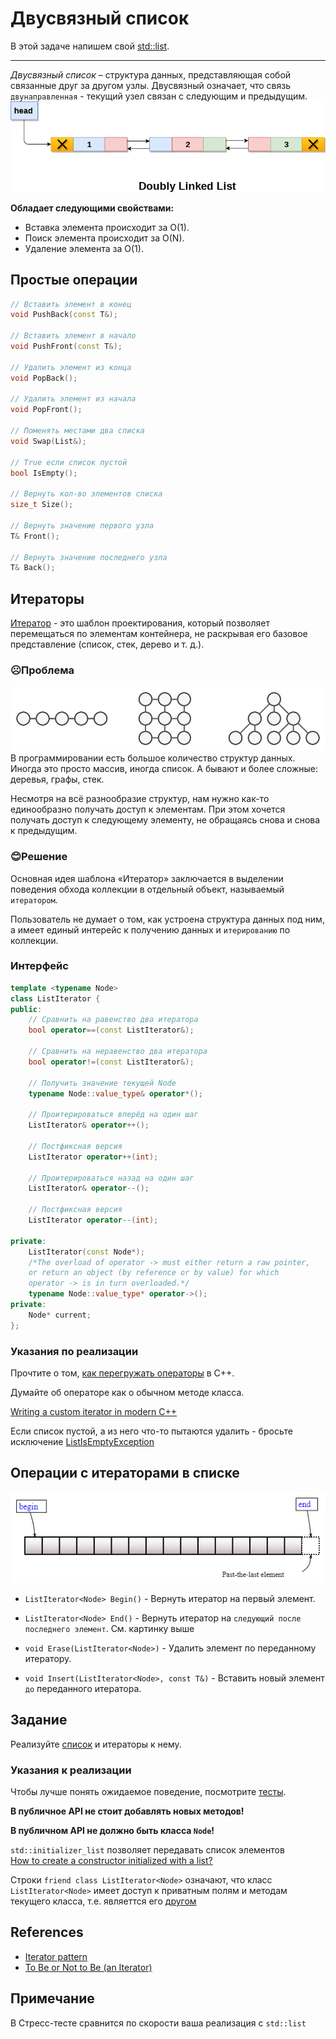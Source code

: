 # Двусвязный список

В этой задаче напишем свой [std::list](https://en.cppreference.com/w/cpp/container/list).

---

*Двусвязный список* – структура данных, представляющая собой связанные друг за другом узлы. Двусвязный означает, что связь `двунаправленная` - текущий узел связан с следующим и предыдущим.</br>
![Alt text](./images/image-1.png)

**Обладает следующими свойствами:**
- Вставка элемента происходит за O(1).
- Поиск элемента происходит за O(N).
- Удаление элемента за O(1).

## Простые операции
```C++
// Вставить элемент в конец
void PushBack(const T&);

// Вставить элемент в начало
void PushFront(const T&);

// Удалить элемент из конца
void PopBack();

// Удалить элемент из начала
void PopFront();

// Поменять местами два списка
void Swap(List&);

// True если список пустой
bool IsEmpty();

// Вернуть кол-во элементов списка
size_t Size();

// Вернуть значение первого узла
T& Front();

// Вернуть значение последнего узла
T& Back();
```

## Итераторы

[Итератор](https://refactoring.guru/design-patterns/iterator) - это шаблон проектирования, который позволяет перемещаться по элементам контейнера, не раскрывая его базовое представление (список, стек, дерево и т. д.).

### ☹️Проблема
![Alt text](./images/ds.png)
В программировании есть большое количество структур данных. Иногда это просто массив, иногда список. А бывают и более сложные: деревья, графы, стек.

Несмотря на всё разнообразие структур, нам нужно как-то единообразно получать доступ к элементам. При этом хочется получать доступ к следующему элементу, не обращаясь снова и снова к предыдущим.

### 😊Решение

Основная идея шаблона «Итератор» заключается в выделении поведения обхода коллекции в отдельный объект, называемый `итератором`.

Пользователь не думает о том, как устроена структура данных под ним, а имеет единый интерейс к получению данных и `итерированию` по коллекции.

### Интерфейс

```C++
template <typename Node>
class ListIterator {
public:
    // Сравнить на равенство два итератора
    bool operator==(const ListIterator&);

    // Сравнить на неравенство два итератора
    bool operator!=(const ListIterator&);

    // Получить значение текущей Node
    typename Node::value_type& operator*();

    // Проитерироваться вперёд на один шаг
    ListIterator& operator++();

    // Постфиксная версия
    ListIterator operator++(int); 

    // Проитерироваться назад на один шаг
    ListIterator& operator--();

    // Постфиксная версия
    ListIterator operator--(int);

private:
    ListIterator(const Node*);
    /*The overload of operator -> must either return a raw pointer, 
    or return an object (by reference or by value) for which 
    operator -> is in turn overloaded.*/
    typename Node::value_type* operator->();
private:
    Node* current;
};

```

### Указания по реализации

Прочтите о том, [как перегружать операторы](https://en.cppreference.com/w/cpp/language/operators) в C++.

Думайте об операторе как о обычном методе класса.

[Writing a custom iterator in modern C++](https://www.internalpointers.com/post/writing-custom-iterators-modern-cpp)

Если список пустой, а из него что-то пытаются удалить - бросьте исключение [ListIsEmptyException](exceptions.hpp)

## Операции с итераторами в списке

![Alt text](./images/image.png)

- `ListIterator<Node> Begin()` - Вернуть итератор на первый элемент.

- `ListIterator<Node> End()` - Вернуть итератор на `следующий после последнего элемент`. См. картинку выше

- `void Erase(ListIterator<Node>)` - Удалить элемент по переданному итератору.

- `void Insert(ListIterator<Node>, const T&)` - Вставить новый элемент `до` переданного итератора.

## Задание

Реализуйте [список](list.hpp) и итераторы к нему.

### Указания к реализации

Чтобы лучше понять ожидаемое поведение, посмотрите [тесты](tests/unit.cpp).

**В публичное API не стоит добавлять новых методов!**

**В публичном API не должно быть класса `Node`!** 

`std::initializer_list` позволяет передавать список элементов</br>
[How to create a constructor initialized with a list?](https://stackoverflow.com/questions/21869208/how-to-create-a-constructor-initialized-with-a-list)

Строки `friend class ListIterator<Node>` означают, что класс `ListIterator<Node>` имеет доступ к приватным полям и методам текущего класса, т.е. являеттся его [другом](https://en.cppreference.com/w/cpp/language/friend)

## References
- [Iterator pattern](https://refactoring.guru/design-patterns/iterator)
- [To Be or Not to Be (an Iterator)](https://ericniebler.com/2015/01/28/to-be-or-not-to-be-an-iterator/)

## Примечание

В Стресс-тесте сравнится по скорости ваша реализация с `std::list`